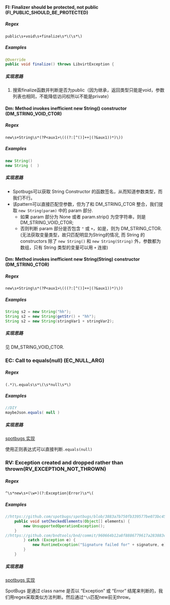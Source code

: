 #### FI: Finalizer should be protected, not public (FI_PUBLIC_SHOULD_BE_PROTECTED)

##### Regex

```regexp
public\s+void\s+finalize\s*\(\s*\) 
```

##### Examples

```java
@Override
public void finalize() throws LibvirtException {
```

##### 实现思路

1. 搜索finalize函数并判断是否为public（因为继承，返回类型只能是void，参数列表也相同，不能降低访问权所以不能是private）

#### Dm: Method invokes inefficient new String() constructor (DM_STRING_VOID_CTOR)

##### Regex

```regexp
new\s+String\s*(?P<aux1>\(((?:[^()]++|(?&aux1))*)\))
```

##### Examples

```java
new String()
new String (  )
```

##### 实现思路

- Spotbugs可以获取 String Constructor 的函数签名，从而知道参数类型，而我们不行。
- 该pattern可以直接匹配空参数，但为了和 DM_STRING_CTOR 整合，我们提取 `new String(param)` 中的 param 部分.
  - 如果 param 部分为 None 或者 param.strip() 为空字符串，则是 DM_STRING_VOID_CTOR;
  - 否则判断 param 部分是否包含 `"` 或 `+`，如是，则为 DM_STRING_CTOR. (无法获取变量类型，故只匹配明显为String的情况, 而 String 的 constructors 除了 `new String()` 和 `new String(String)` 外，参数都为数组，只有 String 类型的变量可以用 `+` 连接)

#### Dm: Method invokes inefficient new String(String) constructor (DM_STRING_CTOR)

##### Regex

```regexp
new\s+String\s*(?P<aux1>\(((?:[^()]++|(?&aux1))*)\))
```

##### Examples

```java
String s2 = new String("hh");
String s2 = new String(getStr() + "hh");
String s2 = new String(stringVar1 + stringVar2);
```

##### 实现思路

见 DM_STRING_VOID_CTOR.

### EC: Call to equals(null) (EC_NULL_ARG)

##### Regex

```regexp
(.*)\.equals\s*\(\s*null\s*\)
```

##### Examples

```java
//DIY
maybeJson.equals( null )
```

##### 实现思路

[spotbugs 实现](https://github.com/spotbugs/spotbugs/blob/07bf864b83083c467e29f1b2de58a2cf5aa5c0d6/spotbugs/src/main/java/edu/umd/cs/findbugs/detect/FindRefComparison.java#L1127)

使用正则表达式可以直接判断`.equals(null)`

### RV: Exception created and dropped rather than thrown(RV_EXCEPTION_NOT_THROWN)

##### Regex

```regexp
^\s*new\s+(\w+)(?:Exception|Error)\s*\(
```

##### Examples

```java
//https://github.com/spotbugs/spotbugs/blob/3883a7b750fb339577be073bc45e36b6f268777b/spotbugsTestCases/src/java/bugIdeas/Ideas_2011_11_02.java
    public void setCheckedElements(Object[] elements) {
        new UnsupportedOperationException();
    }
//https://github.com/bndtools/bnd/commit/960664b12a8f8886779617a283883cdc901cef5e
		} catch (Exception e) {
			new RuntimeException("Signature failed for" + signature, e);
		}
	}
```

##### 实现思路

[spotbugs 实现](https://github.com/spotbugs/spotbugs/blob/07bf864b83083c467e29f1b2de58a2cf5aa5c0d6/spotbugs/src/main/java/edu/umd/cs/findbugs/detect/MethodReturnCheck.java#L300)

SpotBugs 是通过 class name 是否以 “Exception” 或 “Error” 结尾来判断的，我们用regex采取类似方法判断。然后通过`^\s`匹配new前无throw。

